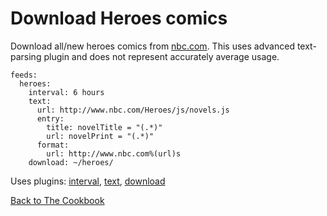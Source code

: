 # Download Heroes comics
Download all/new heroes comics from [nbc.com](http://nbc.com/Heroes). This uses advanced text-parsing plugin and does not represent accurately average usage.

```
feeds:
  heroes:
    interval: 6 hours
    text:
      url: http://www.nbc.com/Heroes/js/novels.js
      entry:
        title: novelTitle = "(.*)"
        url: novelPrint = "(.*)"
      format:
        url: http://www.nbc.com%(url)s
    download: ~/heroes/
```

Uses plugins: [interval](/Plugins/interval), [text](/Plugins/text), [download](/Plugins/download)

[Back to The Cookbook](/Cookbook)